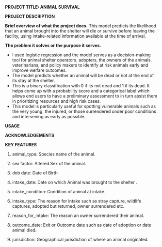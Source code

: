 **PROJECT TITLE:  ANIMAL SURVIVAL**

**PROJECT DESCRIPTION**

**Brief overview of what the project does.**
This model predicts the likelihood that an animal brought into the shelter will die or survive before leaving the facility, using intake-related information available at the time of arrival.

**The problem it solves or the purpose it serves.**
- I used logistic regression and the model serves as a decision-making tool for animal shelter operators, adopters, the owners of the animals, veterinarians, and policy makers to  identify at risk animals early and improve welfare outcomes. 
- The model predicts whether an animal will be dead or not at the end of its stay at the shelter.
- This is a binary classification with 0 if its not dead and 1 if its dead. It helps come up with a probability score and a categorical label which allows end users to have a preliminary assessment to in turn assist them in prioritizing resources and high risk cases.
- This model is particularly useful for spotting vulnerable animals such as the very young, the injured, or those surrendered under poor conditions and intervening as early as possible.

**USAGE**

**ACKNOWLEDGEMENTS**

**KEY FEATURES**


1) animal_type: Species name of the animal. 


2) sex factor: Altered Sex of the animal. 


3) dob date: Date of Birth 


4) intake_date: Date on which Animal was brought to the shelter . 


5) intake_condition: Condition of animal at intake. 


6) intake_type: The reason for intake such as stray capture, wildlife captures, adopted but returned, owner surrendered etc.


7) reason_for_intake: The reason an owner surrendered their animal. 


8) outcome_date: Exit or Outcome date such as date of adoption or date animal died.


9) jurisdiction: Geographical jurisdiction of where an animal originated.
